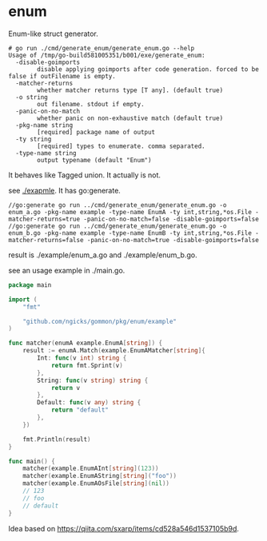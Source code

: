 # enum

Enum-like struct generator.

```
# go run ./cmd/generate_enum/generate_enum.go --help
Usage of /tmp/go-build581005351/b001/exe/generate_enum:
  -disable-goimports
        disable applying goimports after code generation. forced to be false if outFilename is empty.
  -matcher-returns
        whether matcher returns type [T any]. (default true)
  -o string
        out filename. stdout if empty.
  -panic-on-no-match
        whether panic on non-exhaustive match (default true)
  -pkg-name string
        [required] package name of output
  -ty string
        [required] types to enumerate. comma separated.
  -type-name string
        output typename (default "Enum")
```

It behaves like Tagged union. It actually is not.

see [./exapmle](./example/). It has go:generate.

```
//go:generate go run ../cmd/generate_enum/generate_enum.go -o enum_a.go -pkg-name example -type-name EnumA -ty int,string,*os.File -matcher-returns=true -panic-on-no-match=false -disable-goimports=false
//go:generate go run ../cmd/generate_enum/generate_enum.go -o enum_b.go -pkg-name example -type-name EnumB -ty int,string,*os.File -matcher-returns=false -panic-on-no-match=true -disable-goimports=false
```

result is ./example/enum_a.go and ./example/enum_b.go.

see an usage example in ./main.go.

```go
package main

import (
	"fmt"

	"github.com/ngicks/gommon/pkg/enum/example"
)

func matcher(enumA example.EnumA[string]) {
	result := enumA.Match(example.EnumAMatcher[string]{
		Int: func(v int) string {
			return fmt.Sprint(v)
		},
		String: func(v string) string {
			return v
		},
		Default: func(v any) string {
			return "default"
		},
	})

	fmt.Println(result)
}

func main() {
	matcher(example.EnumAInt[string](123))
	matcher(example.EnumAString[string]("foo"))
	matcher(example.EnumAOsFile[string](nil))
	// 123
	// foo
	// default
}
```

Idea based on https://qiita.com/sxarp/items/cd528a546d1537105b9d.
